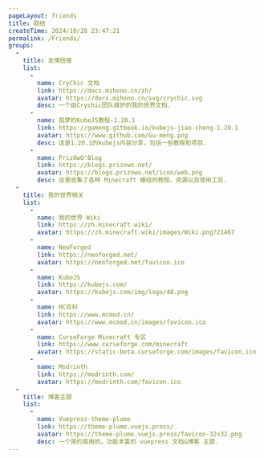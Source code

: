 ```yaml
---
pageLayout: friends
title: 联结
createTime: 2024/10/28 23:47:21
permalink: /Friends/
groups:
  - 
    title: 友情链接
    list:
      -
        name: CryChic 文档
        link: https://docs.mihono.cn/zh/
        avatar: https://docs.mihono.cn/svg/crychic.svg
        desc: 一个由Crychic团队维护的我的世界文档.
      -
        name: 孤梦的KubeJS教程-1.20.1
        link: https://gumeng.gitbook.io/kubejs-jiao-cheng-1.20.1
        avatar: https://www.github.com/Gu-meng.png
        desc: 这是1.20.1的kubejs内容分享，包括一些教程和项目.
      -
        name: PrizOwO'Blog
        link: https://blogs.prizowo.net/
        avatar: https://blogs.prizowo.net/icon/web.png
        desc: 这里收集了各种 Minecraft 模组的教程、资源以及使用工具.
  - 
    title: 我的世界相关
    list:
      -
        name: 我的世界 Wiki
        link: https://zh.minecraft.wiki/
        avatar: https://zh.minecraft.wiki/images/Wiki.png?21467
      -
        name: NeoForged
        link: https://neoforged.net/
        avatar: https://neoforged.net/favicon.ico
      -
        name: KubeJS
        link: https://kubejs.com/
        avatar: https://kubejs.com/img/logo/48.png
      -
        name: MC百科
        link: https://www.mcmod.cn/
        avatar: https://www.mcmod.cn/images/favicon.ico
      -
        name: CurseForge Minecraft 专区
        link: https://www.curseforge.com/minecraft
        avatar: https://static-beta.curseforge.com/images/favicon.ico
      -
        name: Modrinth
        link: https://modrinth.com/
        avatar: https://modrinth.com/favicon.ico
  - 
    title: 博客主题
    list:
      -
        name: Vuepress-theme-plume
        link: https://theme-plume.vuejs.press/
        avatar: https://theme-plume.vuejs.press/favicon-32x32.png
        desc: 一个简约易用的，功能丰富的 vuepress 文档&博客 主题.
---
```

